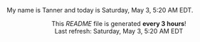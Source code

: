 My name is Tanner and today is Saturday, May 3, 5:20 AM EDT.

<p align="center">This <i>README</i> file is generated <b>every 3 hours</b>!</br>Last refresh: Saturday, May 3, 5:20 AM EDT<br /></p>

